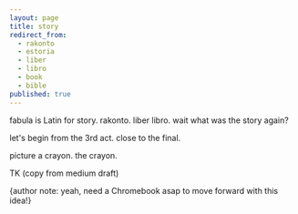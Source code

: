 ```yaml
---
layout: page
title: story
redirect_from:
  - rakonto
  - estoria
  - liber
  - libro
  - book
  - bible
published: true
---
```


fabula is Latin for story. rakonto. liber libro. wait what was the story again?

let's begin from the 3rd act. close to the final.

picture a crayon. the crayon.

TK (copy from medium draft)

{author note: yeah, need a Chromebook asap to move forward with this idea!}
